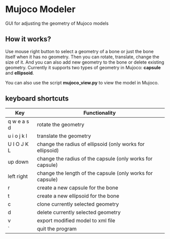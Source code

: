 # Mujoco Modeler
GUI for adjusting the geometry of Mujoco models

## How it works?
Use mouse right button to select a geometry of a bone or just the bone itself when it has no geometry. Then you can rotate, translate, change the size of
it. And you can also add new geometry to the bone or delete existing geometry. Currently it supports two types of geometry in Mujoco: **capsule** and **ellipsoid**.

You can also use the script **mujoco_view.py** to view the model in Mujoco.

## keyboard shortcuts
| Key           | Functionality |
| ------------- | ------------- |
| q w e a s d   | rotate the geometry |
| u i o j k l   | translate the geometry |
| U I O J K L   | change the radius of ellipsoid (only works for ellipsoid) |
| up down       | change the radius of the capsule (only works for capsule) |
| left right    | change the length of the capsule (only works for capsule) |
| r             | create a new capsule for the bone |
| t             | create a new ellipsoid for the bone |
| c             | clone currently selected geometry |
| d             | delete currently selected geometry |
| v             | export modified model to xml file |
| `             | quit the program|


